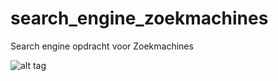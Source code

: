# search_engine_zoekmachines
Search engine opdracht voor Zoekmachines

![alt tag](http://i.imgur.com/eFmWhGr.jpg)
